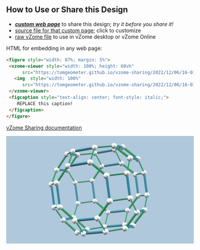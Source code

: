 
## How to Use or Share this Design

 - [***custom web page***][post] to share this design; *try it before you share it!*
 - [source file for that custom page][source]; click to customize
 - [raw vZome file][raw] to use in vZome desktop or vZome Online
 
 HTML for embedding in any web page:
 ```html
<figure style="width: 87%; margin: 5%">
  <vzome-viewer style="width: 100%; height: 60vh"
       src="https://tomgeometer.github.io/vzome-sharing/2022/12/06/16-01-51-TruncCuboctahedron/TruncCuboctahedron.vZome" >
    <img  style="width: 100%"
       src="https://tomgeometer.github.io/vzome-sharing/2022/12/06/16-01-51-TruncCuboctahedron/TruncCuboctahedron.png" >
  </vzome-viewer>
  <figcaption style="text-align: center; font-style: italic;">
     REPLACE this caption!
  </figcaption>
</figure>
 ```

[vZome Sharing documentation](https://vzome.github.io/vzome/sharing.html#how-it-works)

![Image](<TruncCuboctahedron.png>)


[post]: <https://tomgeometer.github.io/vzome-sharing/2022/12/06/TruncCuboctahedron-16-01-51.html>
[source]: <https://github.com/tomgeometer/vzome-sharing/edit/main/_posts/2022-12-06-TruncCuboctahedron-16-01-51.md>
[raw]: <https://raw.githubusercontent.com/tomgeometer/vzome-sharing/main/2022/12/06/16-01-51-TruncCuboctahedron/TruncCuboctahedron.vZome>